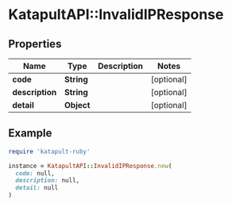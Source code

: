 # KatapultAPI::InvalidIPResponse

## Properties

| Name | Type | Description | Notes |
| ---- | ---- | ----------- | ----- |
| **code** | **String** |  | [optional] |
| **description** | **String** |  | [optional] |
| **detail** | **Object** |  | [optional] |

## Example

```ruby
require 'katapult-ruby'

instance = KatapultAPI::InvalidIPResponse.new(
  code: null,
  description: null,
  detail: null
)
```

